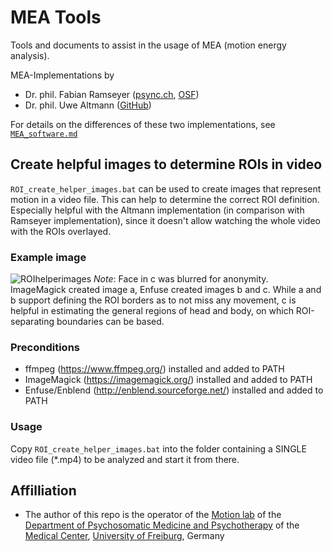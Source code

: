 # MEA Tools
Tools and documents to assist in the usage of MEA (motion energy analysis).

MEA-Implementations by
* Dr. phil. Fabian Ramseyer ([psync.ch](https://psync.ch/downloads/), [OSF](https://osf.io/gkzs3/))
* Dr. phil. Uwe Altmann ([GitHub](https://github.com/10101-00001/MEA))

For details on the differences of these two implementations, see [`MEA_software.md`](https://github.com/c-hoffmann/meatools/blob/main/MEA_software.md)

## Create helpful images to determine ROIs in video
`ROI_create_helper_images.bat` can be used to create images that represent motion in a video file. This can help to determine the correct ROI definition. Especially helpful with the Altmann implementation (in comparison with Ramseyer implementation), since it doesn't allow watching the whole video with the ROIs overlayed.
### Example image
![ROIhelperimages](https://user-images.githubusercontent.com/10432441/167422288-fd374b7b-4699-4a79-82ad-434bbb000e26.png)
*Note*: Face in c was blurred for anonymity. ImageMagick created image a, Enfuse created images b and c. While a and b support defining the ROI borders as to not miss any movement, c is helpful in estimating the general regions of head and body, on which ROI-separating boundaries can be based.
### Preconditions
* ffmpeg (https://www.ffmpeg.org/) installed and added to PATH
* ImageMagick (https://imagemagick.org/) installed and added to PATH
* Enfuse/Enblend (http://enblend.sourceforge.net/) installed and added to PATH
### Usage
Copy `ROI_create_helper_images.bat` into the folder containing a SINGLE video file (*.mp4) to be analyzed and start it from there.

## Affilliation
* The author of this repo is the operator of the [Motion lab](https://www.uniklinik-freiburg.de/psychosomatik/sektionen/systemische-gesundheitsforschung/eeg-labor.html) of the [Department of Psychosomatic Medicine and Psychotherapy](https://www.uniklinik-freiburg.de/psychosomatik.html) of the [Medical Center](https://www.uniklinik-freiburg.de/), [University of Freiburg](https://uni-freiburg.de/), Germany
